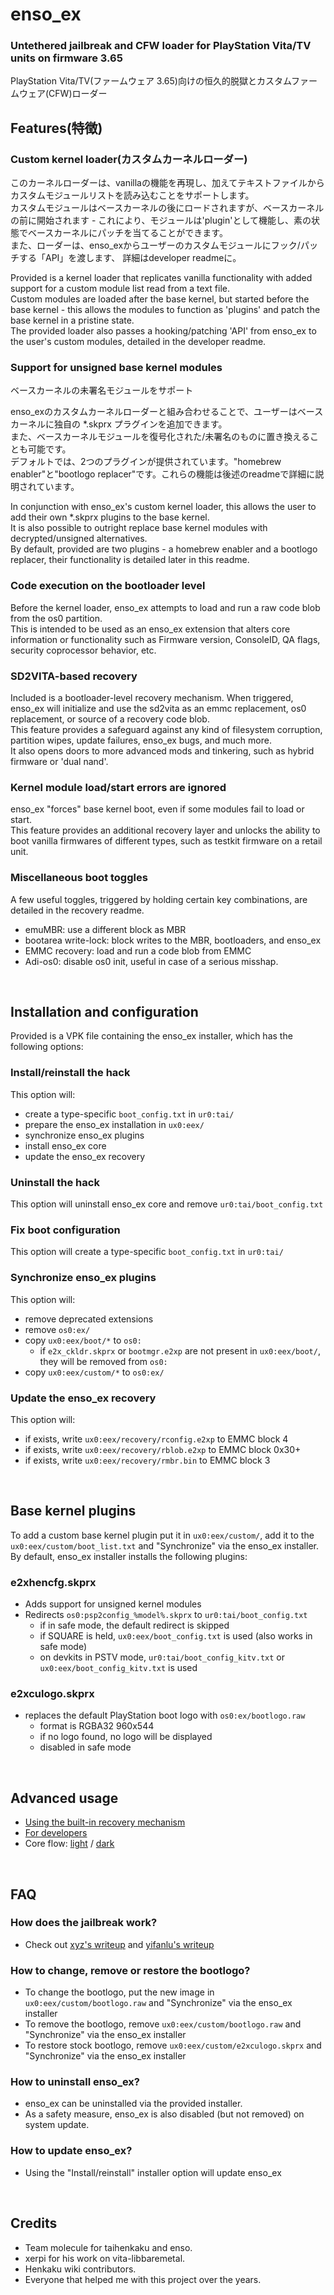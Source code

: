 # enso_ex
### Untethered jailbreak and CFW loader for PlayStation Vita/TV units on firmware 3.65 <br>
PlayStation Vita/TV(ファームウェア 3.65)向けの恒久的脱獄とカスタムファームウェア(CFW)ローダー <br>

## Features(特徴)
### Custom kernel loader(カスタムカーネルローダー)

このカーネルローダーは、vanillaの機能を再現し、加えてテキストファイルからカスタムモジュールリストを読み込むことをサポートします。<br>
カスタムモジュールはベースカーネルの後にロードされますが、ベースカーネルの前に開始されます - これにより、モジュールは'plugin'として機能し、素の状態でベースカーネルにパッチを当てることができます。<br>
また、ローダーは、enso_exからユーザーのカスタムモジュールにフック/パッチする「API」を渡します、 詳細はdeveloper readmeに。<br>

Provided is a kernel loader that replicates vanilla functionality with added support for a custom module list read from a text file.<br>
Custom modules are loaded after the base kernel, but started before the base kernel - this allows the modules to function as 'plugins' and patch the base kernel in a pristine state.<br>
The provided loader also passes a hooking/patching 'API' from enso_ex to the user's custom modules, detailed in the developer readme.<br>

### Support for unsigned base kernel modules
ベースカーネルの未署名モジュールをサポート<br>

enso_exのカスタムカーネルローダーと組み合わせることで、ユーザーはベースカーネルに独自の *.skprx プラグインを追加できます。<br>
また、ベースカーネルモジュールを復号化された/未署名のものに置き換えることも可能です。 <br>
デフォルトでは、2つのプラグインが提供されています。"homebrew enabler"と"bootlogo replacer"です。これらの機能は後述のreadmeで詳細に説明されています。

In conjunction with enso_ex's custom kernel loader, this allows the user to add their own *.skprx plugins to the base kernel.<br>
It is also possible to outright replace base kernel modules with decrypted/unsigned alternatives. <br>
By default, provided are two plugins - a homebrew enabler and a bootlogo replacer, their functionality is detailed later in this readme.<br>

### Code execution on the bootloader level
Before the kernel loader, enso_ex attempts to load and run a raw code blob from the os0 partition.<br>
This is intended to be used as an enso_ex extension that alters core information or functionality such as Firmware version, ConsoleID, QA flags, security coprocessor behavior, etc.<br>

### SD2VITA-based recovery
Included is a bootloader-level recovery mechanism.
When triggered, enso_ex will initialize and use the sd2vita as an emmc replacement, os0 replacement, or source of a recovery code blob.<br>
This feature provides a safeguard against any kind of filesystem corruption, partition wipes, update failures, enso_ex bugs, and much more.<br>
It also opens doors to more advanced mods and tinkering, such as hybrid firmware or 'dual nand'.<br>

### Kernel module load/start errors are ignored
enso_ex "forces" base kernel boot, even if some modules fail to load or start.<br>
This feature provides an additional recovery layer and unlocks the ability to boot vanilla firmwares of different types, such as testkit firmware on a retail unit.<br>

### Miscellaneous boot toggles
A few useful toggles, triggered by holding certain key combinations, are detailed in the recovery readme.
 - emuMBR: use a different block as MBR
 - bootarea write-lock: block writes to the MBR, bootloaders, and enso_ex
 - EMMC recovery: load and run a code blob from EMMC
 - Adi-os0: disable os0 init, useful in case of a serious misshap.
<br>


## Installation and configuration
Provided is a VPK file containing the enso_ex installer, which has the following options:

### Install/reinstall the hack
This option will:
 - create a type-specific `boot_config.txt` in `ur0:tai/`
 - prepare the enso_ex installation in `ux0:eex/`
 - synchronize enso_ex plugins
 - install enso_ex core
 - update the enso_ex recovery

### Uninstall the hack
This option will uninstall enso_ex core and remove `ur0:tai/boot_config.txt`

### Fix boot configuration
This option will create a type-specific `boot_config.txt` in `ur0:tai/`

### Synchronize enso_ex plugins
This option will:
 - remove deprecated extensions
 - remove `os0:ex/`
 - copy `ux0:eex/boot/*` to `os0:`
   - if `e2x_ckldr.skprx` or `bootmgr.e2xp` are not present in `ux0:eex/boot/`, they will be removed from `os0:`
 - copy `ux0:eex/custom/*` to `os0:ex/`
 
### Update the enso_ex recovery
This option will:
 - if exists, write `ux0:eex/recovery/rconfig.e2xp` to EMMC block 4
 - if exists, write `ux0:eex/recovery/rblob.e2xp` to EMMC block 0x30+
 - if exists, write `ux0:eex/recovery/rmbr.bin` to EMMC block 3
<br>


## Base kernel plugins
To add a custom base kernel plugin put it in `ux0:eex/custom/`, add it to the `ux0:eex/custom/boot_list.txt` and "Synchronize" via the enso_ex installer.<br>
By default, enso_ex installer installs the following plugins:
### e2xhencfg.skprx
 - Adds support for unsigned kernel modules
 - Redirects `os0:psp2config_%model%.skprx` to `ur0:tai/boot_config.txt`
   - if in safe mode, the default redirect is skipped
   - if SQUARE is held, `ux0:eex/boot_config.txt` is used (also works in safe mode)
   - on devkits in PSTV mode, `ur0:tai/boot_config_kitv.txt` or `ux0:eex/boot_config_kitv.txt` is used

### e2xculogo.skprx
 - replaces the default PlayStation boot logo with `os0:ex/bootlogo.raw`
   - format is RGBA32 960x544
   - if no logo found, no logo will be displayed
   - disabled in safe mode
<br>


## Advanced usage
 - [Using the built-in recovery mechanism](README-recovery.md)
 - [For developers](README-dev.md)
 - Core flow: [light](enso_ex-core-diagram.png) / [dark](enso_ex-core-diagram-dark.png)
<br>


## FAQ
### How does the jailbreak work?
 - Check out [xyz's writeup](https://blog.xyz.is/2018/enso.html) and [yifanlu's writeup](https://yifan.lu/2017/07/31/henkaku-enso-bootloader-hack-for-vita/)

### How to change, remove or restore the bootlogo?
 - To change the bootlogo, put the new image in `ux0:eex/custom/bootlogo.raw` and "Synchronize" via the enso_ex installer
 - To remove the bootlogo, remove `ux0:eex/custom/bootlogo.raw` and "Synchronize" via the enso_ex installer
 - To restore stock bootlogo, remove `ux0:eex/custom/e2xculogo.skprx` and "Synchronize" via the enso_ex installer

### How to uninstall enso_ex?
 - enso_ex can be uninstalled via the provided installer.
 - As a safety measure, enso_ex is also disabled (but not removed) on system update.

### How to update enso_ex?
 - Using the "Install/reinstall" installer option will update enso_ex
<br>


## Credits
 - Team molecule for taihenkaku and enso.
 - xerpi for his work on vita-libbaremetal.
 - Henkaku wiki contributors.
 - Everyone that helped me with this project over the years.
